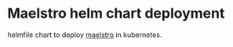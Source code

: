 # Maelstro helm chart deployment

helmfile chart to deploy [maelstro](https://github.com/georchestra/maelstro) in kubernetes.
